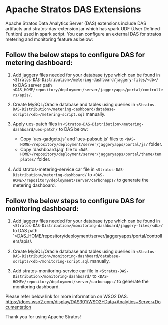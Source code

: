 # Apache Stratos DAS Extensions

Apache Stratos Data Analytics Server (DAS) extensions include DAS artifacts and stratos-das-extension jar which has
spark UDF (User Defined Funtion) used in spark script. You can configure an external DAS for stratos metering and
monitoring feature as below:

## Follow the below steps to configure DAS for metering dashboard:

1. Add jaggery files needed for your database type which can be found in
`<Stratos-DAS-Distribution>/metering-dashboard/jaggery-files/<db>/` to DAS server path
`<DAS_HOME/repository/deployment/server/jaggeryapps/portal/controllers/apis/`.

2. Create MySQL/Oracle database and tables using queries in
`<Stratos-DAS-Distribution>/metering-dashboard/database-scripts/<db>/metering-script.sql` manually.

3. Apply ues-patch files in `<Stratos-DAS-Distribution>/metering-dashboard/ues-patch/` to DAS below:
    -   Copy 'ues-gadgets.js' and 'ues-pubsub.js' files to
    `<DAS-HOME>/repository/deployment/server/jaggeryapps/portal/js/` folder.
    - Copy 'dashboard.jag' file to `<DAS-HOME>/repository/deployment/server/jaggeryapps/portal/theme/templates/` folder.

4. Add stratos-metering-service car file in `<Stratos-DAS-Distribution>/metering-dashboard/` to
`<DAS-HOME>/repository/deployment/server/carbonapps/` to generate the metering dashboard.

## Follow the below steps to configure DAS for monitoring dashboard:

1. Add jaggery files needed for your database type which can be found in
`<Stratos-DAS-Distribution>/monitoring-dashboard/jaggery-files/<db>/` to DAS path
`<DAS_HOME/repository/deployment/server/jaggeryapps/portal/controllers/apis/.

2. Create MySQL/Oracle database and tables using queries in
`<Stratos-DAS-Distribution>/monitoring-dashboard/database-scripts/<db>/monitoring-script.sql` manually.

3. Add stratos-monitoring-service car file in `<Stratos-DAS-Distribution>/monitoring-dashboard/` to
`<DAS-HOME>/repository/deployment/server/carbonapps/` to generate the monitoring dashboard.


Please refer below link for more information on WSO2 DAS.
https://docs.wso2.com/display/DAS301/WSO2+Data+Analytics+Server+Documentation

Thank you for using Apache Stratos!